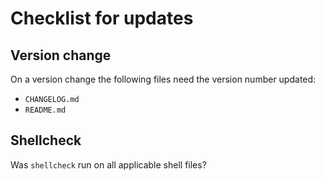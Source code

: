 # Checklist for updates

## Version change
On a version change the following files need the version number updated:
* `CHANGELOG.md`
* `README.md`

## Shellcheck
Was `shellcheck` run on all applicable shell files?
